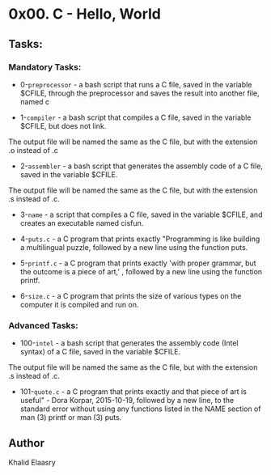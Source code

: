 # 0x00. C - Hello, World

## Tasks:
### Mandatory Tasks:
* 0-`preprocessor` - a bash script that runs a C file, saved in the variable $CFILE, through the preprocessor and saves the result into another file, named c

* 1-`compiler` - a bash script that compiles a C file, saved in the variable $CFILE, but does not link.

The output file will be named the same as the C file, but with the extension .o instead of .c
* 2-`assembler` - a bash script that generates the assembly code of a C file, saved in the variable $CFILE.

The output file will be named the same as the C file, but with the extension .s instead of .c.
* 3-`name` - a script that compiles a C file, saved in the variable $CFILE, and creates an executable named cisfun.

* 4-`puts.c` - a C program that prints exactly "Programming is like building a multilingual puzzle, followed by a new line using the function puts.

* 5-`printf.c` - a C program that prints exactly 'with proper grammar, but the outcome is a piece of art,' , followed by a new line using the function printf.

* 6-`size.c` - a C program that prints the size of various types on the computer it is compiled and run on.

### Advanced Tasks:

* 100-`intel` - a bash script that generates the assembly code (Intel syntax) of a C file, saved in the variable $CFILE.

The output file will be named the same as the C file, but with the extension .s instead of .c.
* 101-`quote.c` - a C program that prints exactly and that piece of art is useful" - Dora Korpar, 2015-10-19, followed by a new line, to the standard error without using any functions listed in the NAME section of man (3) printf or man (3) puts.

## Author

Khalid Elaasry
